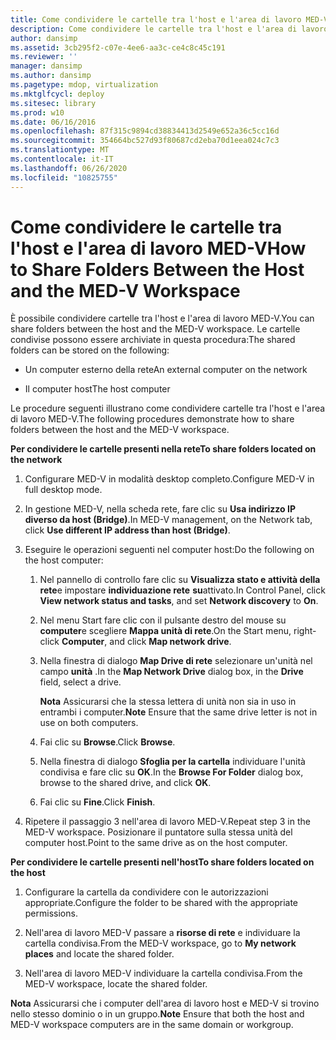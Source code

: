 ```yaml
---
title: Come condividere le cartelle tra l'host e l'area di lavoro MED-V
description: Come condividere le cartelle tra l'host e l'area di lavoro MED-V
author: dansimp
ms.assetid: 3cb295f2-c07e-4ee6-aa3c-ce4c8c45c191
ms.reviewer: ''
manager: dansimp
ms.author: dansimp
ms.pagetype: mdop, virtualization
ms.mktglfcycl: deploy
ms.sitesec: library
ms.prod: w10
ms.date: 06/16/2016
ms.openlocfilehash: 87f315c9894cd38834413d2549e652a36c5cc16d
ms.sourcegitcommit: 354664bc527d93f80687cd2eba70d1eea024c7c3
ms.translationtype: MT
ms.contentlocale: it-IT
ms.lasthandoff: 06/26/2020
ms.locfileid: "10825755"
---
```

# <span data-ttu-id="d1a54-103">Come condividere le cartelle tra l'host e l'area di lavoro MED-V</span><span class="sxs-lookup"><span data-stu-id="d1a54-103">How to Share Folders Between the Host and the MED-V Workspace</span></span>


<span data-ttu-id="d1a54-104">È possibile condividere cartelle tra l'host e l'area di lavoro MED-V.</span><span class="sxs-lookup"><span data-stu-id="d1a54-104">You can share folders between the host and the MED-V workspace.</span></span> <span data-ttu-id="d1a54-105">Le cartelle condivise possono essere archiviate in questa procedura:</span><span class="sxs-lookup"><span data-stu-id="d1a54-105">The shared folders can be stored on the following:</span></span>

-   <span data-ttu-id="d1a54-106">Un computer esterno della rete</span><span class="sxs-lookup"><span data-stu-id="d1a54-106">An external computer on the network</span></span>

-   <span data-ttu-id="d1a54-107">Il computer host</span><span class="sxs-lookup"><span data-stu-id="d1a54-107">The host computer</span></span>

<span data-ttu-id="d1a54-108">Le procedure seguenti illustrano come condividere cartelle tra l'host e l'area di lavoro MED-V.</span><span class="sxs-lookup"><span data-stu-id="d1a54-108">The following procedures demonstrate how to share folders between the host and the MED-V workspace.</span></span>

**<span data-ttu-id="d1a54-109">Per condividere le cartelle presenti nella rete</span><span class="sxs-lookup"><span data-stu-id="d1a54-109">To share folders located on the network</span></span>**

1.  <span data-ttu-id="d1a54-110">Configurare MED-V in modalità desktop completo.</span><span class="sxs-lookup"><span data-stu-id="d1a54-110">Configure MED-V in full desktop mode.</span></span>

2.  <span data-ttu-id="d1a54-111">In gestione MED-V, nella scheda rete, fare clic su **Usa indirizzo IP diverso da host (Bridge)**.</span><span class="sxs-lookup"><span data-stu-id="d1a54-111">In MED-V management, on the Network tab, click **Use different IP address than host (Bridge)**.</span></span>

3.  <span data-ttu-id="d1a54-112">Eseguire le operazioni seguenti nel computer host:</span><span class="sxs-lookup"><span data-stu-id="d1a54-112">Do the following on the host computer:</span></span>

    1.  <span data-ttu-id="d1a54-113">Nel pannello di controllo fare clic su **Visualizza stato e attività della rete**e impostare **individuazione rete** **su**attivato.</span><span class="sxs-lookup"><span data-stu-id="d1a54-113">In Control Panel, click **View network status and tasks**, and set **Network discovery** to **On**.</span></span>

    2.  <span data-ttu-id="d1a54-114">Nel menu Start fare clic con il pulsante destro del mouse su **computer**e scegliere **Mappa unità di rete**.</span><span class="sxs-lookup"><span data-stu-id="d1a54-114">On the Start menu, right-click **Computer**, and click **Map network drive**.</span></span>

    3.  <span data-ttu-id="d1a54-115">Nella finestra di dialogo **Map Drive di rete** selezionare un'unità nel campo **unità** .</span><span class="sxs-lookup"><span data-stu-id="d1a54-115">In the **Map Network Drive** dialog box, in the **Drive** field, select a drive.</span></span>

        <span data-ttu-id="d1a54-116">**Nota**  Assicurarsi che la stessa lettera di unità non sia in uso in entrambi i computer.</span><span class="sxs-lookup"><span data-stu-id="d1a54-116">**Note** Ensure that the same drive letter is not in use on both computers.</span></span>

         

    4.  <span data-ttu-id="d1a54-117">Fai clic su **Browse**.</span><span class="sxs-lookup"><span data-stu-id="d1a54-117">Click **Browse**.</span></span>

    5.  <span data-ttu-id="d1a54-118">Nella finestra di dialogo **Sfoglia per la cartella** individuare l'unità condivisa e fare clic su **OK**.</span><span class="sxs-lookup"><span data-stu-id="d1a54-118">In the **Browse For Folder** dialog box, browse to the shared drive, and click **OK**.</span></span>

    6.  <span data-ttu-id="d1a54-119">Fai clic su **Fine**.</span><span class="sxs-lookup"><span data-stu-id="d1a54-119">Click **Finish**.</span></span>

4.  <span data-ttu-id="d1a54-120">Ripetere il passaggio 3 nell'area di lavoro MED-V.</span><span class="sxs-lookup"><span data-stu-id="d1a54-120">Repeat step 3 in the MED-V workspace.</span></span> <span data-ttu-id="d1a54-121">Posizionare il puntatore sulla stessa unità del computer host.</span><span class="sxs-lookup"><span data-stu-id="d1a54-121">Point to the same drive as on the host computer.</span></span>

**<span data-ttu-id="d1a54-122">Per condividere le cartelle presenti nell'host</span><span class="sxs-lookup"><span data-stu-id="d1a54-122">To share folders located on the host</span></span>**

1.  <span data-ttu-id="d1a54-123">Configurare la cartella da condividere con le autorizzazioni appropriate.</span><span class="sxs-lookup"><span data-stu-id="d1a54-123">Configure the folder to be shared with the appropriate permissions.</span></span>

2.  <span data-ttu-id="d1a54-124">Nell'area di lavoro MED-V passare a **risorse di rete** e individuare la cartella condivisa.</span><span class="sxs-lookup"><span data-stu-id="d1a54-124">From the MED-V workspace, go to **My network places** and locate the shared folder.</span></span>

3.  <span data-ttu-id="d1a54-125">Nell'area di lavoro MED-V individuare la cartella condivisa.</span><span class="sxs-lookup"><span data-stu-id="d1a54-125">From the MED-V workspace, locate the shared folder.</span></span>

<span data-ttu-id="d1a54-126">**Nota**  Assicurarsi che i computer dell'area di lavoro host e MED-V si trovino nello stesso dominio o in un gruppo.</span><span class="sxs-lookup"><span data-stu-id="d1a54-126">**Note** Ensure that both the host and MED-V workspace computers are in the same domain or workgroup.</span></span>

 

 

 





